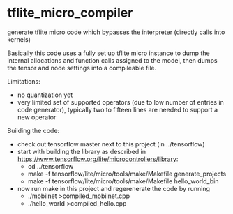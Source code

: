 # tflite_micro_compiler
generate tflite micro code which bypasses the interpreter (directly calls into kernels)

Basically this code uses a fully set up tflite micro instance to dump the internal allocations and
function calls assigned to the model, then dumps the tensor and node settings into a compileable file.

Limitations:
- no quantization yet
- very limited set of supported operators (due to low number of entries in code generator), typically two to fifteen lines are needed to support a new operator 

Building the code:
- check out tensorflow master next to this project (in ../tensorflow)
- start with building the library as described in https://www.tensorflow.org/lite/microcontrollers/library:
    - cd ../tensorflow
    - make -f tensorflow/lite/micro/tools/make/Makefile generate_projects
    - make -f tensorflow/lite/micro/tools/make/Makefile hello_world_bin
- now run make in this project and regerenerate the code by running
    - ./mobilnet >compiled_mobilnet.cpp
    - ./hello_world >compiled_hello.cpp
